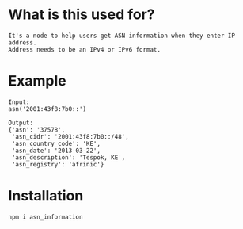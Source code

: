 # What is this used for?
```
It's a node to help users get ASN information when they enter IP address. 
Address needs to be an IPv4 or IPv6 format.
```

# Example
```
Input:
asn('2001:43f8:7b0::')

Output:
{'asn': '37578',
 'asn_cidr': '2001:43f8:7b0::/48',
 'asn_country_code': 'KE',
 'asn_date': '2013-03-22',
 'asn_description': 'Tespok, KE',
 'asn_registry': 'afrinic'}
 ```

# Installation
```
npm i asn_information
```